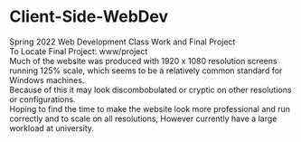 # Client-Side-WebDev  
Spring 2022 Web Development Class Work and Final Project  
To Locate Final Project: www/project  
Much of the website was produced with 1920 x 1080 resolution screens running 125% scale, which seems to be a relatively common standard for Windows machines.  
Because of this it may look discombobulated or cryptic on other resolutions or configurations.  
Hoping to find the time to make the website look more professional and run correctly and to scale on all resolutions, However currently have a large 
  workload at university.
  
